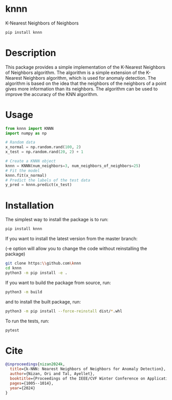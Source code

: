 # knnn
K-Nearest Neighbors of Neighbors
```bash 
pip install knnn
```

# Description
This package provides a simple implementation of the K-Nearest Neighbors of Neighbors algorithm. The algorithm is a simple extension of the K-Nearest Neighbors algorithm, which is used for anomaly detection. The algorithm is based on the idea that the neighbors of the neighbors of a point gives more information than its neighbors. The algorithm can be used to improve the accuracy of the KNN algorithm.


# Usage
``` python
from knnn import KNNN
import numpy as np

# Random data
x_normal = np.random.rand(100, 2)
x_test = np.random.rand(20, 2) + 1

# Create a KNNN object
knnn = KNNN(num_neighbors=3, num_neighbors_of_neighbors=25)
# Fit the model
knnn.fit(x_normal)
# Predict the labels of the test data
y_pred = knnn.predict(x_test)

```


# Installation
The simplest way to install the package is to run:
```bash 
pip install knnn
```
If you want to install the latest version from the master branch: 

(-e option will allow you to change the code without reinstalling the package)
```bash
git clone https:\\github.com\knnn
cd knnn
python3 -m pip install -e . 
```
If you want to build the package from source, run:
```bash
python3 -m build
``` 
and to install the built package, run:
```bash
python3 -m pip install --force-reinstall dist/*.whl
```
To run the tests, run:
```bash
pytest
```

# Cite
```bib
@inproceedings{nizan2024k,
  title={k-NNN: Nearest Neighbors of Neighbors for Anomaly Detection},
  author={Nizan, Ori and Tal, Ayellet},
  booktitle={Proceedings of the IEEE/CVF Winter Conference on Applications of Computer Vision},
  pages={1005--1014},
  year={2024}
}
```
